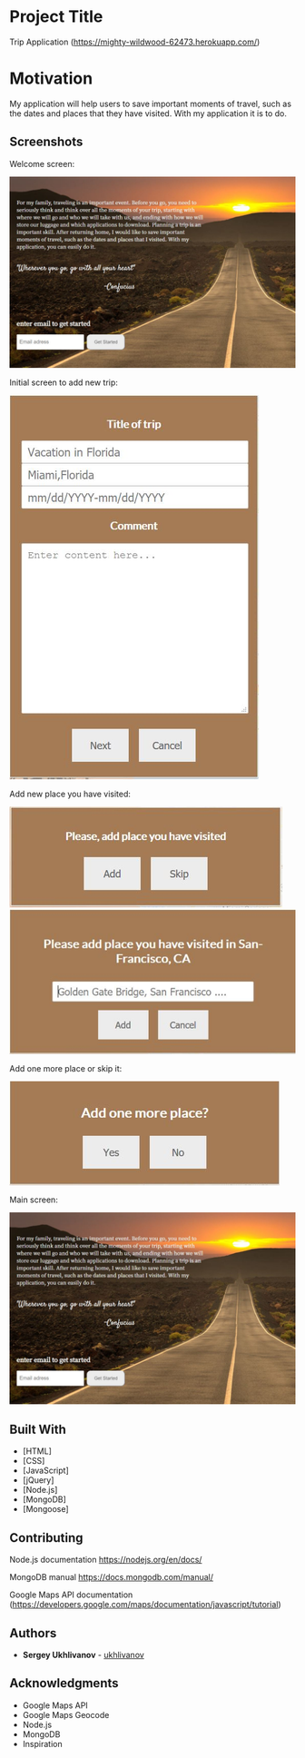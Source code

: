 # Project Title

Trip Application (https://mighty-wildwood-62473.herokuapp.com/)

# Motivation

My application will help users to save important moments of travel, such as the dates and places that they have visited. With my application it is to do.

## Screenshots

Welcome screen:

![initial screen](client/img/initial_screen.JPG)

Initial screen to add new trip:

![search](client/img/addNewTrip.JPG)

Add new place you have visited:

![result](client/img/addNewPlace.JPG)
![result](client/img/addNameOfNewPlace.JPG)

Add one more place or skip it:

![result](client/img/AddOneMoreOrSkip.JPG)

Main screen:

![result](client/img/initial_screen.JPG)

## Built With

* [HTML]
* [CSS]
* [JavaScript]
* [jQuery]
* [Node.js]
* [MongoDB]
* [Mongoose]

## Contributing

Node.js documentation
https://nodejs.org/en/docs/

MongoDB manual
https://docs.mongodb.com/manual/

Google Maps API documentation (https://developers.google.com/maps/documentation/javascript/tutorial)

## Authors

* **Sergey Ukhlivanov** - [ukhlivanov](https://github.com/ukhlivanov/)

## Acknowledgments

* Google Maps API
* Google Maps Geocode
* Node.js
* MongoDB
* Inspiration
